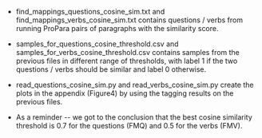 * find_mappings_questions_cosine_sim.txt and find_mappings_verbs_cosine_sim.txt
contains questions / verbs from running ProPara pairs of paragraphs with the similarity score.
  
* samples_for_questions_cosine_threshold.csv and samples_for_verbs_cosine_threshold.csv
contains samples from the previous files in different range of thresholds, with label 1 if the two
  questions / verbs should be similar and label 0 otherwise. 
  
* read_questions_cosine_sim.py and read_verbs_cosine_sim.py create the plots in the 
appendix (Figure4) by using the tagging results on the previous files.
  
* As a reminder -- we got to the conclusion that the best cosine similarity threshold is 
0.7 for the questions (FMQ) and 0.5 for the verbs (FMV).